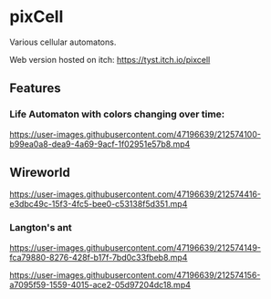 # pixCell
 Various cellular automatons.

Web version hosted on itch:
https://tyst.itch.io/pixcell

## Features
### Life Automaton with colors changing over time:
https://user-images.githubusercontent.com/47196639/212574100-b99ea0a8-dea9-4a69-9acf-1f02951e57b8.mp4


## Wireworld


https://user-images.githubusercontent.com/47196639/212574416-e3dbc49c-15f3-4fc5-bee0-c53138f5d351.mp4



### Langton's ant


https://user-images.githubusercontent.com/47196639/212574149-fca79880-8276-428f-b17f-7bd0c33fbeb8.mp4



https://user-images.githubusercontent.com/47196639/212574156-a7095f59-1559-4015-ace2-05d97204dc18.mp4



